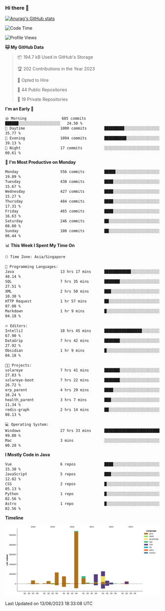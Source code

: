 ### Hi there 👋

[![Anurag's GitHub stats](https://github-readme-stats.vercel.app/api?username=xiumu2017&show_icons=true&theme=radical)](https://github.com/anuraghazra/github-readme-stats)

<!--
**xiumu2017/xiumu2017** is a ✨ _special_ ✨ repository because its `README.md` (this file) appears on your GitHub profile.

Here are some ideas to get you started:

- 🔭 I’m currently working on ...
- 🌱 I’m currently learning ...
- 👯 I’m looking to collaborate on ...
- 🤔 I’m looking for help with ...
- 💬 Ask me about ...
- 📫 How to reach me: ...
- 😄 Pronouns: ...
- ⚡ Fun fact: ...
-->

<!--START_SECTION:waka-->
![Code Time](http://img.shields.io/badge/Code%20Time-1%2C481%20hrs%2052%20mins-blue)

![Profile Views](http://img.shields.io/badge/Profile%20Views-0-blue)

**🐱 My GitHub Data** 

> 📦 194.7 kB Used in GitHub's Storage 
 > 
> 🏆 202 Contributions in the Year 2023
 > 
> 💼 Opted to Hire
 > 
> 📜 44 Public Repositories 
 > 
> 🔑 19 Private Repositories 
 > 
**I'm an Early 🐤** 

```text
🌞 Morning                685 commits         ██████░░░░░░░░░░░░░░░░░░░   24.50 % 
🌆 Daytime                1000 commits        █████████░░░░░░░░░░░░░░░░   35.77 % 
🌃 Evening                1094 commits        ██████████░░░░░░░░░░░░░░░   39.13 % 
🌙 Night                  17 commits          ░░░░░░░░░░░░░░░░░░░░░░░░░   00.61 % 
```
📅 **I'm Most Productive on Monday** 

```text
Monday                   556 commits         █████░░░░░░░░░░░░░░░░░░░░   19.89 % 
Tuesday                  438 commits         ████░░░░░░░░░░░░░░░░░░░░░   15.67 % 
Wednesday                427 commits         ████░░░░░░░░░░░░░░░░░░░░░   15.27 % 
Thursday                 484 commits         ████░░░░░░░░░░░░░░░░░░░░░   17.31 % 
Friday                   465 commits         ████░░░░░░░░░░░░░░░░░░░░░   16.63 % 
Saturday                 246 commits         ██░░░░░░░░░░░░░░░░░░░░░░░   08.80 % 
Sunday                   180 commits         ██░░░░░░░░░░░░░░░░░░░░░░░   06.44 % 
```


📊 **This Week I Spent My Time On** 

```text
🕑︎ Time Zone: Asia/Singapore

💬 Programming Languages: 
Java                     13 hrs 17 mins      ████████████░░░░░░░░░░░░░   48.14 % 
SQL                      7 hrs 35 mins       ███████░░░░░░░░░░░░░░░░░░   27.51 % 
XML                      2 hrs 50 mins       ███░░░░░░░░░░░░░░░░░░░░░░   10.30 % 
HTTP Request             1 hr 57 mins        ██░░░░░░░░░░░░░░░░░░░░░░░   07.08 % 
Markdown                 1 hr 9 mins         █░░░░░░░░░░░░░░░░░░░░░░░░   04.18 % 

🔥 Editors: 
IntelliJ                 18 hrs 45 mins      █████████████████░░░░░░░░   67.90 % 
DataGrip                 7 hrs 42 mins       ███████░░░░░░░░░░░░░░░░░░   27.92 % 
Obsidian                 1 hr 9 mins         █░░░░░░░░░░░░░░░░░░░░░░░░   04.18 % 

🐱‍💻 Projects: 
solareye                 7 hrs 41 mins       ███████░░░░░░░░░░░░░░░░░░   27.83 % 
solareye-boot            7 hrs 22 mins       ███████░░░░░░░░░░░░░░░░░░   26.72 % 
erp_parent               4 hrs 29 mins       ████░░░░░░░░░░░░░░░░░░░░░   16.24 % 
health_parent            3 hrs 7 mins        ███░░░░░░░░░░░░░░░░░░░░░░   11.34 % 
redis-graph              2 hrs 14 mins       ██░░░░░░░░░░░░░░░░░░░░░░░   08.13 % 

💻 Operating System: 
Windows                  27 hrs 33 mins      █████████████████████████   99.80 % 
Mac                      3 mins              ░░░░░░░░░░░░░░░░░░░░░░░░░   00.20 % 
```

**I Mostly Code in Java** 

```text
Vue                      6 repos             ████░░░░░░░░░░░░░░░░░░░░░   15.38 % 
JavaScript               5 repos             ███░░░░░░░░░░░░░░░░░░░░░░   12.82 % 
CSS                      2 repos             █░░░░░░░░░░░░░░░░░░░░░░░░   05.13 % 
Python                   1 repo              █░░░░░░░░░░░░░░░░░░░░░░░░   02.56 % 
Astro                    1 repo              █░░░░░░░░░░░░░░░░░░░░░░░░   02.56 % 
```



**Timeline**

![Lines of Code chart](https://raw.githubusercontent.com/xiumu2017/xiumu2017/main/assets/bar_graph.png)


 Last Updated on 13/06/2023 18:33:08 UTC
<!--END_SECTION:waka-->
